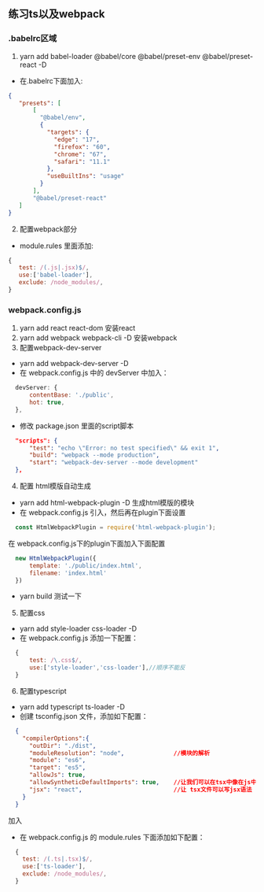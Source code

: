 ## 练习ts以及webpack

### .babelrc区域
1. yarn add babel-loader @babel/core @babel/preset-env @babel/preset-react -D
 - 在.babelrc下面加入:
 ```json
 {
    "presets": [
        [
          "@babel/env",
          {
            "targets": {
              "edge": "17",
              "firefox": "60",
              "chrome": "67",
              "safari": "11.1"
            },
            "useBuiltIns": "usage"
          }
        ],
        "@babel/preset-react"
    ]
 }
 ```
2. 配置webpack部分
 - module.rules 里面添加:
 ```js
 {
    test: /(.js|.jsx)$/,
    use:['babel-loader'],
    exclude: /node_modules/,
 }
 ```

### webpack.config.js
1. yarn add react react-dom                 安装react
2. yarn add webpack webpack-cli -D          安装webpack
3. 配置webpack-dev-server
 - yarn add webpack-dev-server -D
 - 在 webpack.config.js 中的 devServer 中加入：
  ```js
    devServer: {
        contentBase: './public',
        hot: true,
    },
  ```
 - 修改 package.json 里面的script脚本
  ```json
    "scripts": {
        "test": "echo \"Error: no test specified\" && exit 1",
        "build": "webpack --mode production",
        "start": "webpack-dev-server --mode development"
    },
  ```
4. 配置 html模版自动生成
 - yarn add html-webpack-plugin -D          生成html模版的模块
 - 在 webpack.config.js 引入，然后再在plugin下面设置
  ```js
    const HtmlWebpackPlugin = require('html-webpack-plugin');
  ```
  在 webpack.config.js下的plugin下面加入下面配置
  ```js
    new HtmlWebpackPlugin({
        template: './public/index.html',
        filename: 'index.html'
    })
  ```
  - yarn build 测试一下
5. 配置css
 - yarn add style-loader css-loader -D
 - 在 webpack.config.js 添加一下配置：
  ```js
    {
        test: /\.css$/,
        use:['style-loader','css-loader'],//顺序不能反
    }
  ```
6. 配置typescript
 - yarn add typescript ts-loader -D
 - 创建 tsconfig.json 文件，添加如下配置：
  ```json
    {
      "compilerOptions":{
        "outDir": "./dist",
        "moduleResolution": "node",              //模块的解析
        "module": "es6",
        "target": "es5",
        "allowJs": true,
        "allowSyntheticDefaultImports": true,    //让我们可以在tsx中像在js中一样引入模块
        "jsx": "react",                          //让 tsx文件可以写jsx语法
      }
    }
  ```
  加入
 - 在 webpack.config.js 的 module.rules 下面添加如下配置：
  ```js
    {
      test: /(.ts|.tsx)$/,
      use:['ts-loader'],
      exclude: /node_modules/,
    }
  ```